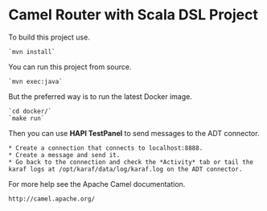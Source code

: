 Camel Router with Scala DSL Project
===================================

To build this project use.

    `mvn install`

You can run this project from source.

    `mvn exec:java`

But the preferred way is to run the latest Docker image.

    `cd docker/`
    `make run`

Then you can use **HAPI TestPanel** to send messages to the ADT connector.

    * Create a connection that connects to localhost:8888.
    * Create a message and send it.
    * Go back to the connection and check the *Activity* tab or tail the karaf logs at /opt/karaf/data/log/karaf.log on the ADT connector.

For more help see the Apache Camel documentation.

    http://camel.apache.org/
